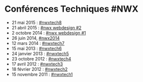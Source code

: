 # Conférences Techniques #NWX

 - 21 mai 2015 : [#nwxtech8](150521-nwxtech8.md)
 - 21 abril 2015 : [#nwx webdesign #2](150421-nwxwd2.md)
 - 2 octobre 2014 : [#nwx webdesign #1](141002-nwxwd1.md)
 - 26 juin 2014, [#nwx2014](140626-nwx2014.md)
 - 12 mars 2014 : [#nwxtech7](140312-nwxtech7.md)
 - 15 mai 2013 : [#nwxtech6](130515-nwxtech6.md)
 - 24 janvier 2013 : [#nwxtech5](130124-nwxtech5.md)
 - 23 octobre 2012 : [#nwxtech4](121023-nwxtech4.md)
 - 17 avril 2012 : [#nwxtech3](120417-nwxtech3.md)
 - 18 février 2012 : [#nwxtech2](120218-nwxtech2.md)
 - 15 novembre 2011 : [#nwxtech1](111115-nwxtech1.md)
